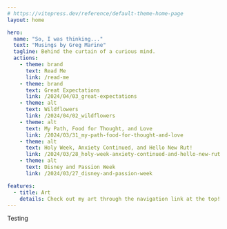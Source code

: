 ```yaml
---
# https://vitepress.dev/reference/default-theme-home-page
layout: home

hero:
  name: "So, I was thinking..."
  text: "Musings by Greg Marine"
  tagline: Behind the curtain of a curious mind.
  actions:
    - theme: brand
      text: Read Me
      link: /read-me
    - theme: brand
      text: Great Expectations
      link: /2024/04/03_great-expectations
    - theme: alt
      text: Wildflowers
      link: /2024/04/02_wildflowers
    - theme: alt
      text: My Path, Food for Thought, and Love
      link: /2024/03/31_my-path-food-for-thought-and-love
    - theme: alt
      text: Holy Week, Anxiety Continued, and Hello New Rut!
      link: /2024/03/28_holy-week-anxiety-continued-and-hello-new-rut
    - theme: alt
      text: Disney and Passion Week
      link: /2024/03/27_disney-and-passion-week

features:
  - title: Art
    details: Check out my art through the navigation link at the top!
---
```


Testing